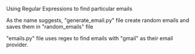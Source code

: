 Using Regular Expressions to find particular emails

As the name suggests, "generate_email.py" file create random emails and saves them in "random_emails" file

"emails.py" file uses regex to find emails with "gmail" as their email provider.

